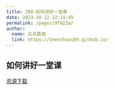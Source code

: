 ```yaml
---
title: 208-如何讲好一堂课
date: 2023-10-12 22:14:45
permalink: /pages/9f023a/
author: 
  name: 北鸟南游
  link: https://shenshuai89.github.io/
---
```

## 如何讲好一堂课



[资源下载](https://www.aliyundrive.com/s/35eoQtmQbSw)
